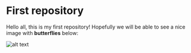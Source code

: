 # First repository

Hello all, this is my first repository! Hopefully we will be able to see a nice image with **butterflies** below: 

![alt text](https://c4.wallpaperflare.com/wallpaper/126/1021/278/nice-picture-hd-wallpaper-wallpaper-preview.jpg "Butterflies")

 

